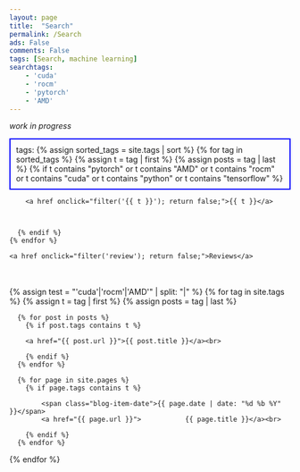```yaml
---
layout: page
title:  "Search"
permalink: /Search
ads: False
comments: False
tags: [Search, machine learning]
searchtags:
    - 'cuda'
    - 'rocm'
    - 'pytorch'
    - 'AMD'
---
```


<script>
function filter(tag) {
  setActiveTag(tag);
  showContainer(tag);
}

function setActiveTag(tag) {
  // loop through all items and remove active class
  var items = document.getElementsByClassName('blog-tag-item');
  for(var i=0; i < items.length; i++) {
    items[i].setAttribute('class', 'blog-tag-item');
  }

  // set the selected tag's item to active
  var item = document.getElementById(tag + '-item');
  if(item) {
    item.setAttribute('class', 'blog-tag-item active');
  }
}

function showContainer(tag) {
  // loop through all lists and hide them
  var lists = document.getElementsByClassName('blog-list-container');
  for(var i=0; i < lists.length; i++) {
    lists[i].setAttribute('class', 'blog-list-container hidden');
  }

  // remove the hidden class from the list corresponding to the selected tag
  var list = document.getElementById(tag + '-container');
  if(list) {
    list.setAttribute('class', 'blog-list-container');
  }
}


  </script>

*work in progress*

<html>

<p style="padding: 10px; border: 2px solid blue;">
tags:
    {% assign sorted_tags = site.tags | sort %}
    {% for tag in sorted_tags %}
      {% assign t = tag | first %}
      {% assign posts = tag | last %}
      {% if t contains "pytorch" or t contains "AMD" or t contains "rocm" or t contains "cuda" or t contains "python" or t contains "tensorflow" %}

        <a href onclick="filter('{{ t }}'); return false;">{{ t }}</a>

        

      {% endif %}
    {% endfor %}

    <a href onclick="filter('review'); return false;">Reviews</a>

</p>
<br>
<br>
  {% assign test = "'cuda'|'rocm'|'AMD'" | split: "|" %}
  {% for tag in site.tags %}
  {% assign t = tag | first %}
  {% assign posts = tag | last %}
  <div class="blog-list-container hidden" id="{{ t }}-container">
  
      {% for post in posts %}
        {% if post.tags contains t %}
      
        <a href="{{ post.url }}">{{ post.title }}</a><br>
      
        {% endif %}
      {% endfor %}

      {% for page in site.pages %}
        {% if page.tags contains t %}
      
            <span class="blog-item-date">{{ page.date | date: "%d %b %Y" }}</span>
            <a href="{{ page.url }}">           {{ page.title }}</a><br>
      
        {% endif %}
      {% endfor %}
  </div>
{% endfor %}

</html>